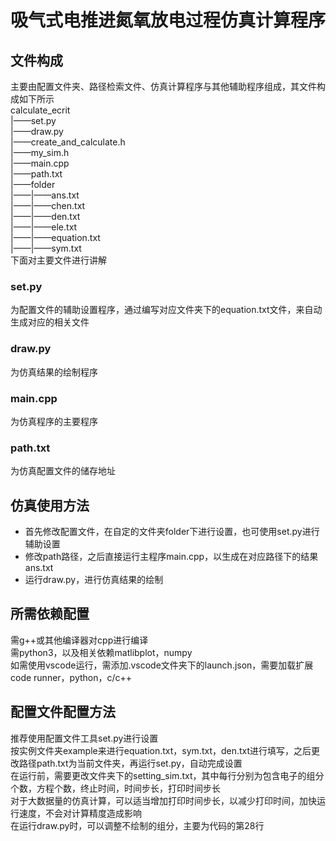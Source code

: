 # 吸气式电推进氮氧放电过程仿真计算程序
## 文件构成
主要由配置文件夹、路径检索文件、仿真计算程序与其他辅助程序组成，其文件构成如下所示  
calculate_ecrit  
|——set.py  
|——draw.py  
|——create_and_calculate.h  
|——my_sim.h  
|——main.cpp  
|——path.txt  
|——folder  
|——|——ans.txt  
|——|——chen.txt  
|——|——den.txt  
|——|——ele.txt  
|——|——equation.txt  
|——|——sym.txt  
下面对主要文件进行讲解
### set.py
为配置文件的辅助设置程序，通过编写对应文件夹下的equation.txt文件，来自动生成对应的相关文件  
### draw.py  
为仿真结果的绘制程序  
### main.cpp
为仿真程序的主要程序
### path.txt
为仿真配置文件的储存地址

## 仿真使用方法
* 首先修改配置文件，在自定的文件夹folder下进行设置，也可使用set.py进行辅助设置
* 修改path路径，之后直接运行主程序main.cpp，以生成在对应路径下的结果ans.txt
* 运行draw.py，进行仿真结果的绘制

## 所需依赖配置
需g++或其他编译器对cpp进行编译  
需python3，以及相关依赖matlibplot，numpy  
如需使用vscode运行，需添加.vscode文件夹下的launch.json，需要加载扩展code runner，python，c/c++

## 配置文件配置方法
推荐使用配置文件工具set.py进行设置  
按实例文件夹example来进行equation.txt，sym.txt，den.txt进行填写，之后更改路径path.txt为当前文件夹，再运行set.py，自动完成设置  
在运行前，需要更改文件夹下的setting_sim.txt，其中每行分别为包含电子的组分个数，方程个数，终止时间，时间步长，打印时间步长  
对于大数据量的仿真计算，可以适当增加打印时间步长，以减少打印时间，加快运行速度，不会对计算精度造成影响  
在运行draw.py时，可以调整不绘制的组分，主要为代码的第28行  



